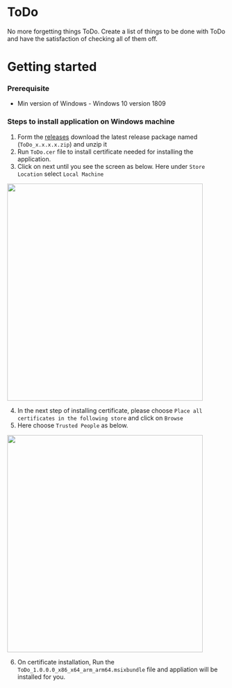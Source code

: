 # ToDo
No more forgetting things ToDo. Create a list of things to be done with ToDo and have the satisfaction of checking all of them off.

# Getting started
### Prerequisite
- Min version of Windows - Windows 10 version 1809

### Steps to install application on Windows machine
1. Form the [releases](https://github.com/Take-A-Byte/ToDoApp/releases) download the latest release package named (`ToDo_x.x.x.x.zip`) and unzip it
2. Run `ToDo.cer` file to install certificate needed for installing the application.
3. Click on next until you see the screen as below. Here under `Store Location` select `Local Machine` 
<img src="https://user-images.githubusercontent.com/29909785/179803887-78820752-116e-4759-b3d6-2c29b5251242.png" width="450" height="500">

4. In the next step of installing certificate, please choose `Place all certificates in the following store` and click on `Browse`
5. Here choose `Trusted People` as below.
<img src="https://user-images.githubusercontent.com/29909785/179775718-fce10ce8-5a5b-4c1e-b466-dda7a4d96618.png" width="450" height="500">

6. On certificate installation, Run the `ToDo_1.0.0.0_x86_x64_arm_arm64.msixbundle` file and appliation will be installed for you.
